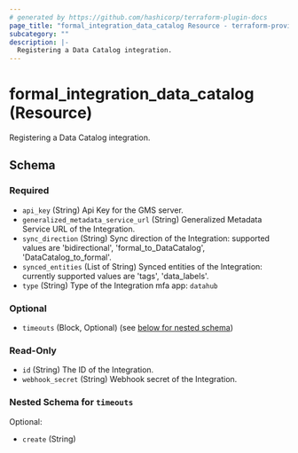 ```yaml
---
# generated by https://github.com/hashicorp/terraform-plugin-docs
page_title: "formal_integration_data_catalog Resource - terraform-provider-formal"
subcategory: ""
description: |-
  Registering a Data Catalog integration.
---
```


# formal_integration_data_catalog (Resource)

Registering a Data Catalog integration.



<!-- schema generated by tfplugindocs -->
## Schema

### Required

- `api_key` (String) Api Key for the GMS server.
- `generalized_metadata_service_url` (String) Generalized Metadata Service URL of the Integration.
- `sync_direction` (String) Sync direction of the Integration: supported values are 'bidirectional', 'formal_to_DataCatalog', 'DataCatalog_to_formal'.
- `synced_entities` (List of String) Synced entities of the Integration: currently supported values are 'tags', 'data_labels'.
- `type` (String) Type of the Integration mfa app: `datahub`

### Optional

- `timeouts` (Block, Optional) (see [below for nested schema](#nestedblock--timeouts))

### Read-Only

- `id` (String) The ID of the Integration.
- `webhook_secret` (String) Webhook secret of the Integration.

<a id="nestedblock--timeouts"></a>
### Nested Schema for `timeouts`

Optional:

- `create` (String)


